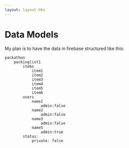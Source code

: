 ```yaml
---
layout: layout.hbs
---
```


# Data Models

My plan is to have the data in firebase structured like this:
	
	packathon
		packinglist1
			items
				item1
				item2
				item3
				item4
				item5
				item6
			users
				name1
					admin:false
				name2
					admin:false		
				name3
					admin:false
				name5
					admin:true
			status:
				private: false
